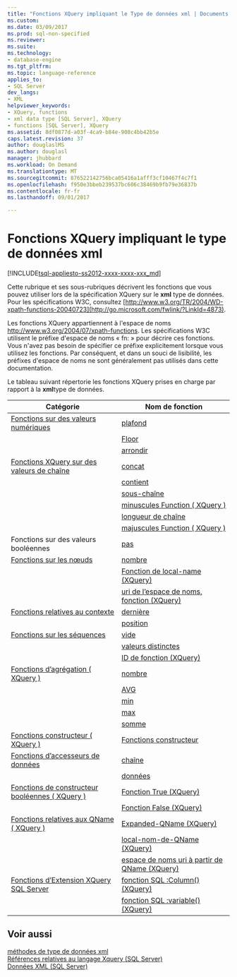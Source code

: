 ```yaml
---
title: "Fonctions XQuery impliquant le Type de données xml | Documents Microsoft"
ms.custom: 
ms.date: 03/09/2017
ms.prod: sql-non-specified
ms.reviewer: 
ms.suite: 
ms.technology:
- database-engine
ms.tgt_pltfrm: 
ms.topic: language-reference
applies_to:
- SQL Server
dev_langs:
- XML
helpviewer_keywords:
- XQuery, functions
- xml data type [SQL Server], XQuery
- functions [SQL Server], XQuery
ms.assetid: 8df0877d-a03f-4ca9-b84e-908c4bb42b5e
caps.latest.revision: 37
author: douglaslMS
ms.author: douglasl
manager: jhubbard
ms.workload: On Demand
ms.translationtype: MT
ms.sourcegitcommit: 876522142756bca05416a1afff3cf10467f4c7f1
ms.openlocfilehash: f950e3bbeb239537bc606c38469b9fb79e36837b
ms.contentlocale: fr-fr
ms.lasthandoff: 09/01/2017

---
```

# <a name="xquery-functions-against-the-xml-data-type"></a>Fonctions XQuery impliquant le type de données xml
[!INCLUDE[tsql-appliesto-ss2012-xxxx-xxxx-xxx_md](../includes/tsql-appliesto-ss2012-xxxx-xxxx-xxx-md.md)]

  Cette rubrique et ses sous-rubriques décrivent les fonctions que vous pouvez utiliser lors de la spécification XQuery sur le **xml** type de données. Pour les spécifications W3C, consultez [http://www.w3.org/TR/2004/WD-xpath-functions-20040723](http://go.microsoft.com/fwlink/?LinkId=4873).  
  
 Les fonctions XQuery appartiennent à l'espace de noms http://www.w3.org/2004/07/xpath-functions. Les spécifications W3C utilisent le préfixe d'espace de noms « fn: » pour décrire ces fonctions. Vous n'avez pas besoin de spécifier ce préfixe explicitement lorsque vous utilisez les fonctions. Par conséquent, et dans un souci de lisibilité, les préfixes d'espace de noms ne sont généralement pas utilisés dans cette documentation.  
  
 Le tableau suivant répertorie les fonctions XQuery prises en charge par rapport à la **xml**type de données.  
  
|Catégorie|Nom de fonction|  
|--------------|-------------------|  
|[Fonctions sur des valeurs numériques](http://msdn.microsoft.com/library/d5740a32-b174-43b9-b64d-1cc6edc50cff)|[plafond](../xquery/numeric-values-functions-ceiling.md)|  
||[Floor](../xquery/numeric-values-functions-floor.md)|  
||[arrondir](../xquery/numeric-values-functions-round.md)|  
|[Fonctions XQuery sur des valeurs de chaîne](http://msdn.microsoft.com/library/2dccefef-5d90-4f56-bda7-4c1954d8a730)|[concat](../xquery/functions-on-string-values-concat.md)|  
||[contient](../xquery/functions-on-string-values-contains.md)|  
||[sous-chaîne](../xquery/functions-on-string-values-substring.md)|  
||[minuscules Function &#40; XQuery &#41;](../xquery/functions-on-string-values-lower-case.md)|  
||[longueur de chaîne](../xquery/functions-on-string-values-string-length.md)|  
||[majuscules Function &#40; XQuery &#41;](../xquery/functions-on-string-values-upper-case.md)|  
|Fonctions sur des valeurs booléennes|[pas](../xquery/functions-on-boolean-values-not-function.md)|  
|[Fonctions sur les nœuds](http://msdn.microsoft.com/library/09a8affa-3341-4f50-aebc-fdf529e00c08)|[nombre](../xquery/functions-on-nodes-number.md)|  
||[Fonction de local-name (XQuery)](../xquery/functions-on-nodes-local-name.md)|  
||[uri de l’espace de noms, fonction (XQuery)](../xquery/functions-on-nodes-namespace-uri.md)|  
|[Fonctions relatives au contexte](http://msdn.microsoft.com/library/f7d8af33-9de9-450c-a667-23dee3129b5f)|[dernière](../xquery/context-functions-last-xquery.md)|  
||[position](../xquery/context-functions-position-xquery.md)|  
|[Fonctions sur les séquences](http://msdn.microsoft.com/library/672d2795-53ab-49c2-bf24-bc81a47ecd3f)|[vide](../xquery/functions-on-sequences-empty.md)|  
||[valeurs distinctes](../xquery/functions-on-sequences-distinct-values.md)|  
||[ID de fonction (XQuery)](../xquery/functions-on-sequences-id.md)|  
|[Fonctions d’agrégation &#40; XQuery &#41;](http://msdn.microsoft.com/library/be647ef1-291e-4a5d-ab18-07c759efe176)|[nombre](../xquery/aggregate-functions-count.md)|  
||[AVG](../xquery/aggregate-functions-avg.md)|  
||[min](../xquery/aggregate-functions-min.md)|  
||[max](../xquery/aggregate-functions-max.md)|  
||[somme](../xquery/aggregate-functions-sum.md)|  
|[Fonctions constructeur &#40; XQuery &#41;](../xquery/constructor-functions-xquery.md)|[Fonctions constructeur](../xquery/constructor-functions-xquery.md)|  
|[Fonctions d’accesseurs de données](../xquery/data-accessor-functions.md)|[chaîne](../xquery/data-accessor-functions-string-xquery.md)|  
||[données](../xquery/data-accessor-functions-data-xquery.md)|  
|[Fonctions de constructeur booléennes &#40; XQuery &#41;](http://msdn.microsoft.com/library/fa907f39-d4b7-4495-b829-c788928e0f64)|[Fonction True (XQuery)](../xquery/boolean-constructor-functions-true-xquery.md)|  
||[Fonction False (XQuery)](../xquery/boolean-constructor-functions-false-xquery.md)|  
|[Fonctions relatives aux QName &#40; XQuery &#41;](http://msdn.microsoft.com/library/7e07eb26-f551-4b63-ab77-861684faff71)|[Expanded-QName (XQuery)](../xquery/functions-related-to-qnames-expanded-qname.md)|  
||[local-nom-de-QName (XQuery)](../xquery/functions-related-to-qnames-local-name-from-qname.md)|  
||[espace de noms uri à partir de QName (XQuery)](../xquery/functions-related-to-qnames-namespace-uri-from-qname.md)|  
|[Fonctions d’Extension XQuery SQL Server](http://msdn.microsoft.com/library/4bc5d499-5fec-4c3f-b11e-5ab5ef9d8f97)|[fonction SQL :Column() (XQuery)](../xquery/xquery-extension-functions-sql-column.md)|  
||[fonction SQL :variable() (XQuery)](../xquery/xquery-extension-functions-sql-variable.md)|  
  
## <a name="see-also"></a>Voir aussi  
 [méthodes de type de données xml](../t-sql/xml/xml-data-type-methods.md)   
 [Références relatives au langage Xquery &#40;SQL Server&#41;](../xquery/xquery-language-reference-sql-server.md)   
 [Données XML &#40;SQL Server&#41;](../relational-databases/xml/xml-data-sql-server.md)  
  
  

